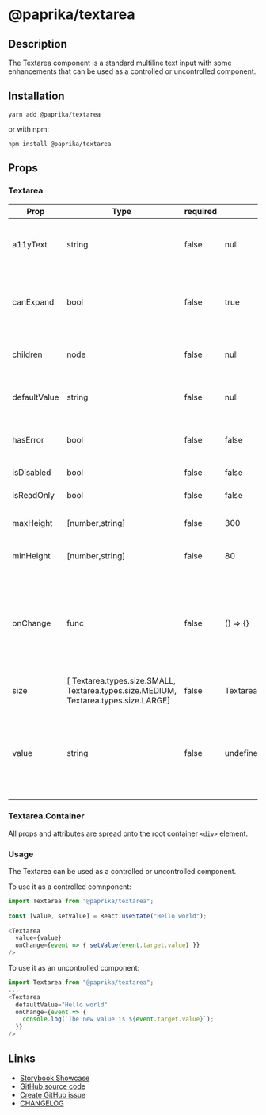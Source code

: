 <!-- start: Autogenerated - do not modify -->

# @paprika/textarea

## Description

The Textarea component is a standard multiline text input with some enhancements that can be used as a controlled or uncontrolled component.

## Installation

```
yarn add @paprika/textarea
```

or with npm:

```
npm install @paprika/textarea
```

## Props

### Textarea

| Prop         | Type                                                                                | required | default                    | Description                                                                                                                                    |
| ------------ | ----------------------------------------------------------------------------------- | -------- | -------------------------- | ---------------------------------------------------------------------------------------------------------------------------------------------- |
| a11yText     | string                                                                              | false    | null                       | Provides a non-visible label for this textarea for assistive technologies.                                                                     |
| canExpand    | bool                                                                                | false    | true                       | If true the height will expand automatically to fit content up to the value of maxHeight.                                                      |
| children     | node                                                                                | false    | null                       | Optional Textarea.Container to collect props for root DOM element.                                                                             |
| defaultValue | string                                                                              | false    | null                       | Sets the default textarea value for an uncontrolled component.                                                                                 |
| hasError     | bool                                                                                | false    | false                      | If true displays a red border around textarea to indicate an error.                                                                            |
| isDisabled   | bool                                                                                | false    | false                      | If true it makes the textarea disabled.                                                                                                        |
| isReadOnly   | bool                                                                                | false    | false                      | If true it makes the textarea read only.                                                                                                       |
| maxHeight    | [number,string]                                                                     | false    | 300                        | The maximum height of the textarea.                                                                                                            |
| minHeight    | [number,string]                                                                     | false    | 80                         | The minimum / default height of the textarea.                                                                                                  |
| onChange     | func                                                                                | false    | () => {}                   | Callback to be executed when the textarea value is changed. Receives the onChange event as an argument. Required when component is controlled. |
| size         | [ Textarea.types.size.SMALL, Textarea.types.size.MEDIUM, Textarea.types.size.LARGE] | false    | Textarea.types.size.MEDIUM | The size of the textarea input (font size).                                                                                                    |
| value        | string                                                                              | false    | undefined                  | The value inside of the textarea input. Defining this prop will make this a controlled component. Do not use in conjunction with defaultValue. |

<!-- end: Autogenerated - do not modify -->
<!-- content -->

### Textarea.Container

All props and attributes are spread onto the root container `<div>` element.

### Usage

The Textarea can be used as a controlled or uncontrolled component.

To use it as a controlled comnponent:

```js
import Textarea from "@paprika/textarea";
...
const [value, setValue] = React.useState("Hello world");
...
<Textarea
  value={value}
  onChange={event => { setValue(event.target.value) }}
/>
```

To use it as an uncontrolled component:

```js
import Textarea from "@paprika/textarea";
...
<Textarea
  defaultValue="Hello world"
  onChange={event => {
    console.log(`The new value is ${event.target.value}`);
  }}
/>
```

<!-- eoContent -->

## Links

- [Storybook Showcase](https://paprika.highbond.com/?path=/story/forms-textarea--showcase)
- [GitHub source code](https://github.com/acl-services/paprika/tree/master/packages/Textarea/src)
- [Create GitHub issue](https://github.com/acl-services/paprika/issues/new?label=[]&title=@paprika/textarea%20[help]:%20your%20short%20description&body=%0A%23%20Help%20wanted%0A%0A%23%23%20Please%20write%20your%20question.%0A*A%20clear%20and%20concise%20description%20of%20what%20the%20question%20is*%0A%0A%23%23%20Additional%20context%0A*Add%20any%20other%20context%20or%20screenshots%20about%20your%20question%20here.*%0A)
- [CHANGELOG](https://github.com/acl-services/paprika/tree/master/packages/Textarea/CHANGELOG.md)
